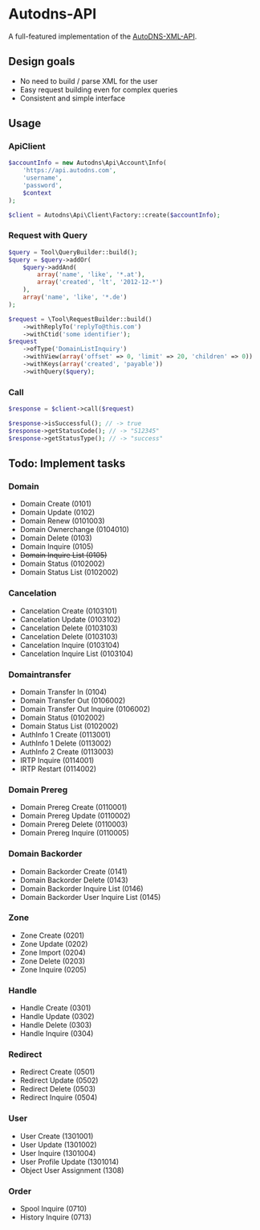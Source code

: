 Autodns-API
===========

A full-featured implementation of the [AutoDNS-XML-API](http://www.internetx.com/en/software/autodns/xml-api.html).

Design goals
------------

 * No need to build / parse XML for the user
 * Easy request building even for complex queries
 * Consistent and simple interface

Usage
-----

### ApiClient

``` php
$accountInfo = new Autodns\Api\Account\Info(
    'https://api.autodns.com',
    'username',
    'password',
    $context
);

$client = Autodns\Api\Client\Factory::create($accountInfo);
```

### Request with Query

``` php
$query = Tool\QueryBuilder::build();
$query = $query->addOr(
    $query->addAnd(
        array('name', 'like', '*.at'),
        array('created', 'lt', '2012-12-*')
    ),
    array('name', 'like', '*.de')
);

$request = \Tool\RequestBuilder::build()
    ->withReplyTo('replyTo@this.com')
    ->withCtid('some identifier');
$request
    ->ofType('DomainListInquiry')
    ->withView(array('offset' => 0, 'limit' => 20, 'children' => 0))
    ->withKeys(array('created', 'payable'))
    ->withQuery($query);
```

### Call

``` php
$response = $client->call($request)

$response->isSuccessful(); // -> true
$response->getStatusCode(); // -> "S12345"
$response->getStatusType(); // -> "success"
```

Todo: Implement tasks
----

### Domain

 * Domain Create (0101)
 * Domain Update (0102)
 * Domain Renew (0101003)
 * Domain Ownerchange (0104010)
 * Domain Delete (0103)
 * Domain Inquire (0105)
 * ~~Domain Inquire List (0105)~~
 * Domain Status (0102002)
 * Domain Status List (0102002)

### Cancelation

 * Cancelation Create (0103101)
 * Cancelation Update (0103102)
 * Cancelation Delete (0103103)
 * Cancelation Delete (0103103)
 * Cancelation Inquire (0103104)
 * Cancelation Inquire List (0103104)

### Domaintransfer

 * Domain Transfer In (0104)
 * Domain Transfer Out (0106002)
 * Domain Transfer Out Inquire (0106002)
 * Domain Status (0102002)
 * Domain Status List (0102002)
 * AuthInfo 1 Create (0113001)
 * AuthInfo 1 Delete (0113002)
 * AuthInfo 2 Create (0113003)
 * IRTP Inquire (0114001)
 * IRTP Restart (0114002)

### Domain Prereg

 * Domain Prereg Create (0110001)
 * Domain Prereg Update (0110002)
 * Domain Prereg Delete (0110003)
 * Domain Prereg Inquire (0110005)

### Domain Backorder

 * Domain Backorder Create (0141)
 * Domain Backorder Delete (0143)
 * Domain Backorder Inquire List (0146)
 * Domain Backorder User Inquire List (0145)

### Zone

 * Zone Create (0201)
 * Zone Update (0202)
 * Zone Import (0204)
 * Zone Delete (0203)
 * Zone Inquire (0205)

### Handle

 * Handle Create (0301)
 * Handle Update (0302)
 * Handle Delete (0303)
 * Handle Inquire (0304)

### Redirect

 * Redirect Create (0501)
 * Redirect Update (0502)
 * Redirect Delete (0503)
 * Redirect Inquire (0504)

### User

 * User Create (1301001)
 * User Update (1301002)
 * User Inquire (1301004)
 * User Profile Update (1301014)
 * Object User Assignment (1308)

### Order

 * Spool Inquire (0710)
 * History Inquire (0713)
